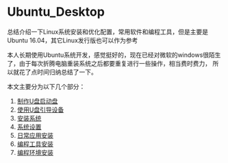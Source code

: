 # Ubuntu_Desktop
总结介绍一下Linux系统安装和优化配置，常用软件和编程工具，但是主要是Ubuntu 16.04，其它Linux发行版也可以作为参考

本人长期使用Ubuntu系统开发，感觉挺好的，现在已经对微软的windows很陌生了，由于每次折腾电脑重装系统之后都要重复进行一些操作，相当费时费力，
所以就花了点时间归纳总结了一下。


本文主要分为以下几个部分：
1. [制作U盘启动盘](https://github.com/wangbjun/ubuntu_desktop_setup/blob/master/1.start_up_disk.md)
2. [使用U盘引导设备](https://github.com/wangbjun/ubuntu_desktop_setup/blob/master/2.boot_from_usb.md)
3. [安装系统](https://github.com/wangbjun/ubuntu_desktop_setup/blob/master/3.install.md)
4. [系统设置](https://github.com/wangbjun/ubuntu_desktop_setup/blob/master/4.setup.md)
5. [日常应用安装](https://github.com/wangbjun/ubuntu_desktop_setup/blob/master/5.application.md)
6. [编程工具安装](https://github.com/wangbjun/ubuntu_desktop_setup/blob/master/6.code_tool.md)
7. [编程环境安装](https://github.com/wangbjun/ubuntu_desktop_setup/blob/master/7.env.md)

